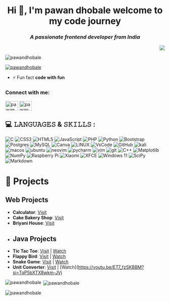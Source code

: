 <h1 align="center"><b>Hi 👋, I'm pawan dhobale welcome to my code journey</b></h1>
<h3 align="center"><i>A passionate frontend developer from India</i></h3>
<p align="right"><img src="https://tse1.mm.bing.net/th?id=OIP.zVnWJtyGOX_kUIDm6ccCfQHaEq&pid=Api&P=0&h=180"/></p>

<p align="left"> <img src="https://komarev.com/ghpvc/?username=pawandhobale&label=Profile%20views&color=0e75b6&style=flat" alt="pawandhobale" /> </p>

<p align="left"> <a href="https://github.com/ryo-ma/github-profile-trophy"><img src="https://github-profile-trophy.vercel.app/?username=pawandhobale" alt="pawandhobale" /></a> </p>

- ⚡ Fun fact **code with fun**

<h3 align="left">Connect with me:</h3>
<p align="left">
<a href="https://youtube.com/@pawandhobaleofficial-zf6gg?si=fFImYlJPtm46CFui" target="blank"><img align="center" src="https://raw.githubusercontent.com/rahuldkjain/github-profile-readme-generator/master/src/images/icons/Social/youtube.svg" alt="pawan.dhobale" height="30" width="40" /></a>
  <a href="https://instagram.com/pawan.dhobale" target="blank"><img align="center" src="https://raw.githubusercontent.com/rahuldkjain/github-profile-readme-generator/master/src/images/icons/Social/instagram.svg" alt="pawan.dhobale" height="30" width="40" /></a>
  
</p>

## 💻 𝙻𝙰𝙽𝙶𝚄𝙰𝙶𝙴𝚂 & 𝚂𝙺𝙸𝙻𝙻𝚂 :
![C](https://img.shields.io/badge/c-%2300599C.svg?style=flat&logo=c&logoColor=white) ![CSS3](https://img.shields.io/badge/css3-%231572B6.svg?style=flat&logo=css3&logoColor=white) ![HTML5](https://img.shields.io/badge/html5-%23E34F26.svg?style=flat&logo=html5&logoColor=white) ![JavaScript](https://img.shields.io/badge/javascript-%23323330.svg?style=flat&logo=javascript&logoColor=%23F7DF1E) ![PHP](https://img.shields.io/badge/php-%23777BB4.svg?style=flat&logo=php&logoColor=white) ![Python](https://img.shields.io/badge/python-3670A0?style=flat&logo=python&logoColor=ffdd54) ![Bootstrap](https://img.shields.io/badge/bootstrap-%23563D7C.svg?style=flat&logo=bootstrap&logoColor=white)  ![Postgres](https://img.shields.io/badge/postgres-%23316192.svg?style=flat&logo=postgresql&logoColor=white) ![MySQL](https://img.shields.io/badge/mysql-%2300f.svg?style=flat&logo=mysql&logoColor=white) ![Canva](https://img.shields.io/badge/Canva-%2300C4CC.svg?style=flat&logo=Canva&logoColor=white) ![LINUX](https://img.shields.io/badge/Linux-FCC624?style=flat&logo=linux&logoColor=black) 
![VsCode](https://img.shields.io/badge/Visual_Studio-5C2D91?style=flat&logo=visual%20studio&logoColor=white) ![GitHub](https://img.shields.io/badge/GitHub-%23121011.svg?style=flat&logo=github&logoColor=white) ![kali](https://img.shields.io/badge/Kali_Linux-557C94?style=flat&logo=kali-linux&logoColor=white) ![macos](https://img.shields.io/badge/mac%20os-000000?style=flate&logo=apple&logoColor=white) ![ubuntu](https://img.shields.io/badge/Ubuntu-E95420?style=flat&logo=ubuntu&logoColor=white) ![neovim](https://img.shields.io/badge/NeoVim-%2357A143.svg?&style=flat&logo=neovim&logoColor=white) 
![pycharm](https://img.shields.io/badge/PyCharm-000000.svg?&style=flat&logo=PyCharm&logoColor=white) 
![vim](https://img.shields.io/badge/VIM-%2311AB00.svg?&style=flat&logo=vim&logoColor=white) 
![git](https://img.shields.io/badge/GIT-E44C30?style=flat&logo=git&logoColor=white) ![C++](https://img.shields.io/badge/c++-%2300599C.svg?style=flat&logo=c%2B%2B&logoColor=white) ![Matplotlib](https://img.shields.io/badge/Matplotlib-%23ffffff.svg?style=flat&logo=Matplotlib&logoColor=black) ![NumPy](https://img.shields.io/badge/numpy-%23013243.svg?style=flat&logo=numpy&logoColor=white) ![Raspberry Pi](https://img.shields.io/badge/-RaspberryPi-C51A4A?style=flat&logo=Raspberry-Pi) ![Xiaomi](https://img.shields.io/badge/Xiaomi-%23FF6900.svg?style=flat&logo=xiaomi&logoColor=white)
![XFCE](https://img.shields.io/badge/XFCE-%232284F2.svg?style=flat&logo=xfce&logoColor=white)
![Windows 11](https://img.shields.io/badge/Windows%2011-%230079d5.svg?style=flat&logo=Windows%2011&logoColor=white)
![SciPy](https://img.shields.io/badge/SciPy-%230C55A5.svg?style=flat&logo=scipy&logoColor=%white)
![Markdown](https://img.shields.io/badge/markdown-%23000000.svg?style=flat&logo=markdown&logoColor=white)


# 🥇 Projects
## Web Projects
- **Calculator**: [Visit](https://sahildprojects.github.io/Calculator/)
- **Cake Bakery Shop**: [Visit](https://sahildprojects.github.io/Trisha_Bakers/)
- **Briyani House**: [Visit](https://sahildprojects.github.io/The-Famous-Briyani-Bro-s/)
-  ## Java Projects
- **Tic Tac Toe**: [Visit](https://github.com/SAHILDUDHAL21/Tic-Tac-Toe) | [Watch](https://youtu.be/ET7_fzSKBBM?si=TqP5bXTX8wkm-JVj)
- **Flappy Bird**: [Visit](https://github.com/SAHILDUDHAL21/Flappy-Bird) | [Watch](https://youtu.be/ET7_fzSKBBM?si=TqP5bXTX8wkm-JVj)
- **Snake Game**: [Visit](https://github.com/SAHILDUDHAL21/Snake-Game) | [Watch](https://www.youtube.com/watch?v=nRIaHk6XWus)
- **Unit Converter**: [Visit](https://github.com/SAHILDUDHAL21/Unit-Converter) | [Watch](https://youtu.be/ET7_fzSKBBM?si=TqP5bXTX8wkm-JVj


<p><img align="left" src="https://github-readme-stats.vercel.app/api/top-langs?username=pawandhobale&show_icons=true&locale=en&layout=compact" alt="pawandhobale" /></p>

<p>&nbsp;<img align="center" src="https://github-readme-stats.vercel.app/api?username=pawandhobale&show_icons=true&locale=en" alt="pawandhobale" /></p>

<p><img align="center" src="https://github-readme-streak-stats.herokuapp.com/?user=pawandhobale&" alt="pawandhobale" /></p>

